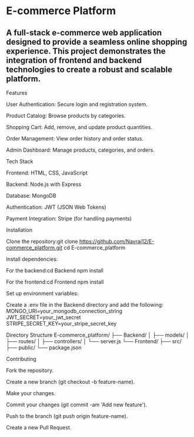 <h1>E-commerce Platform</h1>

<h2> A full-stack e-commerce web application designed to provide a seamless online shopping experience. This project demonstrates the integration of frontend and backend technologies to create a robust and scalable platform. </h2>

Features

User Authentication: Secure login and registration system.

Product Catalog: Browse products by categories.

Shopping Cart: Add, remove, and update product quantities.

Order Management: View order history and order status.

Admin Dashboard: Manage products, categories, and orders.

Tech Stack

Frontend: HTML, CSS, JavaScript

Backend: Node.js with Express

Database: MongoDB

Authentication: JWT (JSON Web Tokens)

Payment Integration: Stripe (for handling payments)


Installation

Clone the repository:git clone https://github.com/Navraj12/E-commerce_platform.git
cd E-commerce_platform

Install dependencies:

For the backend:cd Backend
npm install

For the frontend:cd Frontend
npm install

Set up environment variables:

Create a .env file in the Backend directory and add the following:
MONGO_URI=your_mongodb_connection_string
JWT_SECRET=your_jwt_secret
STRIPE_SECRET_KEY=your_stripe_secret_key

Directory Structure
E-commerce_platform/
├── Backend/
│   ├── models/
│   ├── routes/
│   ├── controllers/
│   └── server.js
└── Frontend/
    ├── src/
    ├── public/
    └── package.json

Contributing

Fork the repository.

Create a new branch (git checkout -b feature-name).

Make your changes.

Commit your changes (git commit -am 'Add new feature').

Push to the branch (git push origin feature-name).

Create a new Pull Request.























